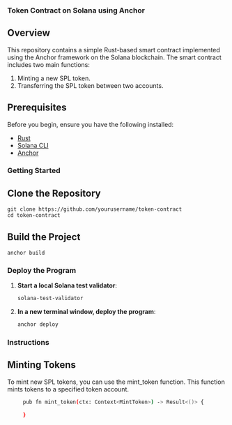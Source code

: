 ### Token Contract on Solana using Anchor

## Overview
This repository contains a simple Rust-based smart contract implemented using the Anchor framework on the Solana blockchain. The smart contract includes two main functions:
1. Minting a new SPL token.
2. Transferring the SPL token between two accounts.

## Prerequisites
Before you begin, ensure you have the following installed:
- [Rust](https://www.rust-lang.org/tools/install)
- [Solana CLI](https://docs.solana.com/cli/install-solana-cli-tools)
- [Anchor](https://project-serum.github.io/anchor/getting-started/installation.html)

### Getting Started

## Clone the Repository
    git clone https://github.com/yourusername/token-contract
    cd token-contract

## Build the Project
    anchor build

### Deploy the Program
1. **Start a local Solana test validator**:
    ```sh
    solana-test-validator
2. **In a new terminal window, deploy the program**:
   ```sh
   anchor deploy

### Instructions
## Minting Tokens
To mint new SPL tokens, you can use the mint_token function. This function mints tokens to a specified token account.

```sh
     pub fn mint_token(ctx: Context<MintToken>) -> Result<()> {
       
     }




